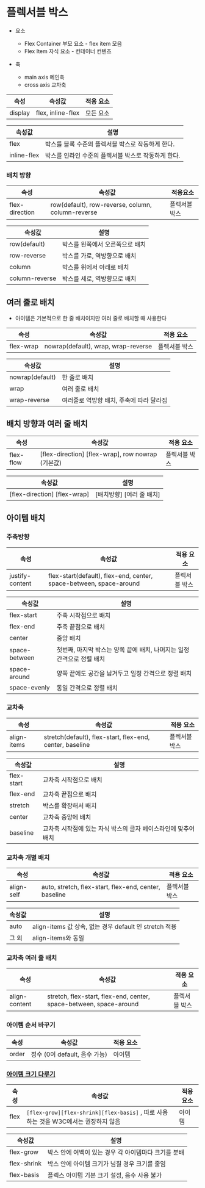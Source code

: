 # 플렉서블 박스

- 요소
  - Flex Container 부모 요소 - flex item 모음
  - Flex Item 자식 요소 - 컨테이너 컨텐츠

- 축
  - main axis 메인축
  - cross axis 교차축

| 속성    | 속성값            | 적용 요소 |
| ------- | ----------------- | --------- |
| display | flex, inline-flex | 모든 요소 |

| 속성값      | 설명                                                |
| ----------- | --------------------------------------------------- |
| flex        | 박스를 블록 수준의 플렉서블 박스로 작동하게 한다.   |
| inline-flex | 박스를 인라인 수준의 플렉서블 박스로 작동하게 한다. |

### 배치 방향

| 속성           | 속성값                                            | 적용요소      |
| -------------- | ------------------------------------------------- | ------------- |
| flex-direction | row(default), row-reverse, column, column-reverse | 플렉서블 박스 |

| 속성값         | 설명                            |
| -------------- | ------------------------------- |
| row(default)   | 박스를 왼쪽에서 오른쪽으로 배치 |
| row-reverse    | 박스를 가로, 역방향으로 배치    |
| column         | 박스를 위에서 아래로 배치       |
| column-reverse | 박스를 세로, 역방향으로 배치    |

## 여러 줄로 배치

- 아이템은 기본적으로 한 줄 배치이지만 여러 줄로 배치할 때 사용한다

| 속성      | 속성값                              | 적용 요소     |
| --------- | ----------------------------------- | ------------- |
| flex-wrap | nowrap(default), wrap, wrap-reverse | 플렉서블 박스 |

| 속성값          | 설명                                     |
| --------------- | ---------------------------------------- |
| nowrap(default) | 한 줄로 배치                             |
| wrap            | 여러 줄로 배치                           |
| wrap-reverse    | 여러줄로 역방향 배치, 주축에 따라 달라짐 |

## 배치 방향과 여러 줄 배치

| 속성      | 속성값                                            | 적용 요소     |
| --------- | ------------------------------------------------- | ------------- |
| flex-flow | [flex-direction] [flex-wrap], row nowrap (기본값) | 플렉서블 박스 |

| 속성값                       | 설명                      |
| ---------------------------- | ------------------------- |
| [flex-direction] [flex-wrap] | [배치방향] [여러 줄 배치] |

## 아이템 배치

### 주축방향
| 속성            | 속성값                                                       | 적용 요소     |
| --------------- | ------------------------------------------------------------ | ------------- |
| justify-content | flex-start(default), flex-end, center, space-between, space-around | 플렉서블 박스 |

| 속성값        | 설명                                                         |
| ------------- | ------------------------------------------------------------ |
| flex-start    | 주축 시작점으로 배치                                         |
| flex-end      | 주축 끝점으로 배치                                           |
| center        | 중앙 배치                                                    |
| space-between | 첫번째, 마지막 박스는 양쪽 끝에 배치, 나머지는 일정 간격으로 정렬 배치 |
| space-around  | 양쪽 끝에도 공간을 남겨두고 일정 간격으로 정렬 배치          |
| space-evenly  | 동일 간격으로 정렬 배치                                      |

### 교차축
| 속성        | 속성값                                                   | 적용 요소     |
| ----------- | -------------------------------------------------------- | ------------- |
| align-items | stretch(default), flex-start, flex-end, center, baseline | 플렉서블 박스 |

| 속성값     | 설명                                                         |
| ---------- | ------------------------------------------------------------ |
| flex-start | 교차축 시작점으로 배치                                       |
| flex-end   | 교차축 끝점으로 배치                                         |
| stretch    | 박스를 확장해서 배치                                         |
| center     | 교차축 중앙에 배치                                           |
| baseline   | 교차축 시작점에 있는 자식 박스의 글자 베이스라인에 맞추어 배치 |

### 교차축 개별 배치

| 속성       | 속성값                                                | 적용 요소     |
| ---------- | ----------------------------------------------------- | ------------- |
| align-self | auto, stretch, flex-start, flex-end, center, baseline | 플렉서블 박스 |

| 속성값 | 설명                                                   |
| ------ | ------------------------------------------------------ |
| auto   | align-items 값 상속, 없는 경우 default 인 stretch 적용 |
| 그 외  | align-items와 동일                                     |

### 교차축 여러 줄 배치

| 속성          | 속성값                                                       | 적용 요소     |
| ------------- | ------------------------------------------------------------ | ------------- |
| align-content | stretch, flex-start, flex-end, center, space-between, space-around | 플렉서블 박스 |

### 아이템 순서 바꾸기

| 속성  | 속성값                        | 적용 요소 |
| ----- | ----------------------------- | --------- |
| order | 정수 (0이 default, 음수 가능) | 아이템    |

### [아이템 크기 다루기](https://developer.mozilla.org/ko/docs/Web/CSS/flex)

| 속성 | 속성값                                                       | 적용 요소 |
| ---- | ------------------------------------------------------------ | --------- |
| flex | `[flex-grow][flex-shrink][flex-basis]` , 따로 사용하는 것을 W3C에서는 권장하지 않음 | 아이템    |

| 속성값      | 설명                                                 |
| ----------- | ---------------------------------------------------- |
| flex-grow   | 박스 안에 여백이 있는 경우 각 아이템마다 크기를 분배 |
| flex-shrink | 박스 안에 아이템 크기가 넘칠 경우 크기를 줄임        |
| flex-basis  | 플렉스 아이템 기본 크기 설정, 음수 사용 불가         |